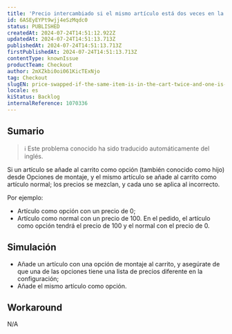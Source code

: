 ```yaml
---
title: 'Precio intercambiado si el mismo artículo está dos veces en la cesta y uno es de Opciones de montaje'
id: 6ASEyEYPt9wjj4eSzMqdc0
status: PUBLISHED
createdAt: 2024-07-24T14:51:12.922Z
updatedAt: 2024-07-24T14:51:13.713Z
publishedAt: 2024-07-24T14:51:13.713Z
firstPublishedAt: 2024-07-24T14:51:13.713Z
contentType: knownIssue
productTeam: Checkout
author: 2mXZkbi0oi061KicTExNjo
tag: Checkout
slugEN: price-swapped-if-the-same-item-is-in-the-cart-twice-and-one-is-from-assembly-options
locale: es
kiStatus: Backlog
internalReference: 1070336
---
```


## Sumario

>ℹ️ Este problema conocido ha sido traducido automáticamente del inglés.


Si un artículo se añade al carrito como opción (también conocido como hijo) desde Opciones de montaje, y el mismo artículo se añade al carrito como artículo normal; los precios se mezclan, y cada uno se aplica al incorrecto.

Por ejemplo:

- Artículo como opción con un precio de 0;
- Artículo como normal con un precio de 100.
En el pedido, el artículo como opción tendrá el precio de 100 y el normal con el precio de 0.


##

## Simulación



- Añade un artículo con una opción de montaje al carrito, y asegúrate de que una de las opciones tiene una lista de precios diferente en la configuración;
- Añade el mismo artículo como opción.



## Workaround


N/A



